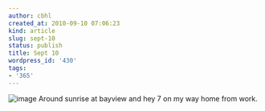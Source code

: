```yaml
---
author: cbhl
created_at: 2010-09-10 07:06:23
kind: article
slug: sept-10
status: publish
title: Sept 10
wordpress_id: '430'
tags:
- '365'
---
```


![image](http://blog.azuresky.ca/blog/wp-content/uploads/2010/09/wpid-IMG_20100910_064908.jpg)
Around sunrise at bayview and hey 7 on my way home from work.
